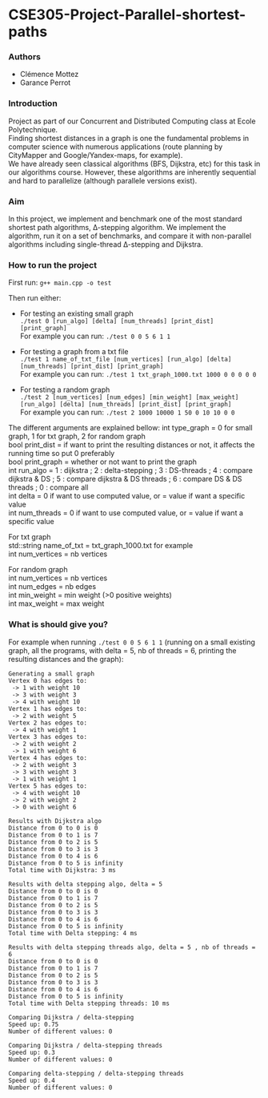 # CSE305-Project-Parallel-shortest-paths

### Authors  
- Clémence Mottez
- Garance Perrot

### Introduction  
Project as part of our Concurrent and Distributed Computing class at Ecole Polytechnique.  
Finding shortest distances in a graph is one the fundamental problems in computer science with
numerous applications (route planning by CityMapper and Google/Yandex-maps, for example).  
We have already seen classical algorithms (BFS, Dijkstra, etc) for this task in our algorithms course.
However, these algorithms are inherently sequential and hard to parallelize (although parallele versions exist).

### Aim  
In this project, we implement and benchmark one of the most standard shortest path algorithms, ∆-stepping algorithm.
We implement the algorithm, run it on a set of benchmarks, and compare it with non-parallel algorithms including single-thread ∆-stepping and Dijkstra.

### How to run the project
First run: ```g++ main.cpp -o test```  

Then run either:   
- For testing an existing small graph  
```./test 0 [run_algo] [delta] [num_threads] [print_dist] [print_graph]```  
For example you can run: ```./test 0 0 5 6 1 1```  
  
- For testing a graph from a txt file  
```./test 1 name_of_txt_file [num_vertices] [run_algo] [delta] [num_threads] [print_dist] [print_graph]```  
For example you can run: ```./test 1 txt_graph_1000.txt 1000 0 0 0 0 0```  

- For testing a random graph  
```./test 2 [num_vertices] [num_edges] [min_weight] [max_weight] [run_algo] [delta] [num_threads] [print_dist] [print_graph]```  
For example you can run: ```./test 2 1000 10000 1 50 0 10 10 0 0```  
  
The different arguments are explained bellow: 
int type_graph = 0 for small graph, 1 for txt graph, 2 for random graph   
bool print_dist = if want to print the resulting distances or not, it affects the running time so put 0 preferably  
bool print_graph = whether or not want to print the graph  
int run_algo = 1 : dijkstra ; 2 : delta-stepping ; 3 : DS-threads ; 4 : compare dijkstra & DS ; 5 : compare dijkstra & DS threads ; 6 : compare DS & DS threads ; 0 : compare all   
int delta = 0 if want to use computed value, or = value if want a specific value  
int num_threads = 0 if want to use computed value, or = value if want a specific value   
  
For txt graph  
std::string name_of_txt = txt_graph_1000.txt for example  
int num_vertices = nb vertices  

For random graph  
int num_vertices = nb vertices  
int num_edges =  nb edges  
int min_weight = min weight (>0 positive weights)  
int max_weight = max weight  

### What is should give you?  
For example when running ```./test 0 0 5 6 1 1``` (running on a small existing graph, all the programs, with delta = 5, nb of threads = 6, printing the resulting distances and the graph):  
```
Generating a small graph  
Vertex 0 has edges to:  
 -> 1 with weight 10  
 -> 3 with weight 3  
 -> 4 with weight 10  
Vertex 1 has edges to:  
 -> 2 with weight 5  
Vertex 2 has edges to:  
 -> 4 with weight 1  
Vertex 3 has edges to:  
 -> 2 with weight 2  
 -> 1 with weight 6  
Vertex 4 has edges to:  
 -> 2 with weight 3  
 -> 3 with weight 3  
 -> 1 with weight 1  
Vertex 5 has edges to:  
 -> 4 with weight 10  
 -> 2 with weight 2  
 -> 0 with weight 6  
  
Results with Dijkstra algo  
Distance from 0 to 0 is 0  
Distance from 0 to 1 is 7  
Distance from 0 to 2 is 5  
Distance from 0 to 3 is 3  
Distance from 0 to 4 is 6  
Distance from 0 to 5 is infinity  
Total time with Dijkstra: 3 ms  
   
Results with delta stepping algo, delta = 5  
Distance from 0 to 0 is 0  
Distance from 0 to 1 is 7  
Distance from 0 to 2 is 5  
Distance from 0 to 3 is 3  
Distance from 0 to 4 is 6  
Distance from 0 to 5 is infinity  
Total time with Delta stepping: 4 ms  
  
Results with delta stepping threads algo, delta = 5 , nb of threads = 6  
Distance from 0 to 0 is 0  
Distance from 0 to 1 is 7  
Distance from 0 to 2 is 5  
Distance from 0 to 3 is 3  
Distance from 0 to 4 is 6  
Distance from 0 to 5 is infinity  
Total time with Delta stepping threads: 10 ms  
  
Comparing Dijkstra / delta-stepping  
Speed up: 0.75  
Number of different values: 0  
  
Comparing Dijkstra / delta-stepping threads  
Speed up: 0.3  
Number of different values: 0  
    
Comparing delta-stepping / delta-stepping threads  
Speed up: 0.4   
Number of different values: 0  
```


